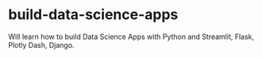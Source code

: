 # build-data-science-apps
Will learn how to build Data Science Apps with Python and Streamlit, Flask, Plotly Dash, Django.
